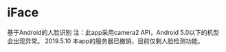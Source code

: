 # iFace
基于Android的人脸识别
注：此app采用camera2 API，Android 5.0以下的机型会出现异常。
2019.5.10
本app的服务器已撤销，目前仅剩人脸检测功能。
